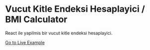 # Vucut Kitle Endeksi Hesaplayici / BMI Calculator

React ile yapilmis bir vucut kitle endeksi hesaplayici.

[Go to Live Example](https://5rju5.csb.app/)
